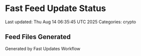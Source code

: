# Fast Feed Update Status
Last updated: Thu Aug 14 06:35:45 UTC 2025
Categories: crypto

## Feed Files Generated

Generated by Fast Updates Workflow
